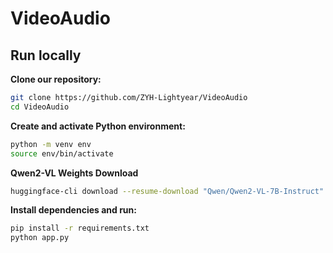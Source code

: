 # VideoAudio

## Run locally
**Clone our repository:**

```bash
git clone https://github.com/ZYH-Lightyear/VideoAudio
cd VideoAudio
```

**Create and activate Python environment:**

```bash
python -m venv env
source env/bin/activate
``` 

**Qwen2-VL Weights Download**
```bash
huggingface-cli download --resume-download "Qwen/Qwen2-VL-7B-Instruct" --local-dir Qwen/Qwen2-VL-7B-Instruct
```

**Install dependencies and run:**
```bash
pip install -r requirements.txt
python app.py
```











